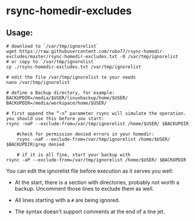 # rsync-homedir-excludes

## Usage:

    # download to `/var/tmp/ignorelist`
    wget https://raw.githubusercontent.com/rubo77/rsync-homedir-excludes/master/rsync-homedir-excludes.txt -O /var/tmp/ignorelist
    # or copy to `/var/tmp/ignorelist`
    cp ./rsync-homedir-excludes.txt /var/tmp/ignorelist

    # edit the file /var/tmp/ignorelist to your needs
    nano /var/tmp/ignorelist

    # define a Backup directory, for example:
    BACKUPDIR=/media/$USER/linuxbackup/home/$USER/
    BACKUPDIR=/media/workspace/home/$USER/

    # first append the “-n” parameter rsync will simulate the operation. you should use this before you start:
    rsync -naP --exclude-from=/var/tmp/ignorelist /home/$USER/ $BACKUPDIR
		
		#check for permission denied errors in your homedir:
		rsync -naP --exclude-from=/var/tmp/ignorelist /home/$USER/ $BACKUPDIR|grep denied
		
		# if it is all fine, start your backup with
    rsync -aP --exclude-from=/var/tmp/ignorelist /home/$USER/ $BACKUPDIR

You can edit the ignorelist file before execution as it serves you well:

- At the start, there is a section with directories, probably not worth a backup. Uncomment those lines to exclude them as well.

- All lines starting with a `#` are being ignored.

- The syntax doesn't support comments at the end of a line jet.

